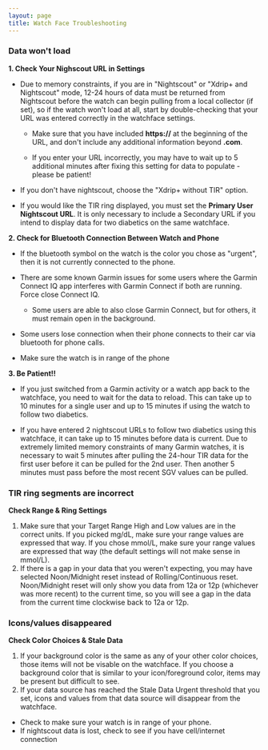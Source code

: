 ```yaml
---
layout: page
title: Watch Face Troubleshooting
---
```


<h3>Data won't load</h3>
  
<strong>1. Check Your Nighscout URL in Settings</strong>
  
- Due to memory constraints, if you are in "Nightscout" or "Xdrip+ and Nightscout" mode, 12-24 hours of data must be returned from Nightscout before the watch can begin pulling from a local collector (if set), so if the watch won't load at all, start by double-checking that your URL was entered correctly in the watchface settings.
  
     * Make sure that you have included <strong>https://</strong> at the beginning of the URL, and don't include any additional information beyond <strong>.com</strong>.  
     
     * If you enter your URL incorrectly, you may have to wait up to 5 additional minutes after fixing this setting for data to populate - please be patient!
   
- If you don't have nightscout, choose the "Xdrip+ without TIR" option.
  
- If you would like the TIR ring displayed, you must set the <strong>Primary User Nightscout URL</strong>.  It is only necessary to include a Secondary URL if you intend to display data for two diabetics on the same watchface. 
  
<strong>2. Check for Bluetooth Connection Between Watch and Phone</strong>
- If the bluetooth symbol on the watch is the color you chose as "urgent", then it is not currently connected to the phone. 
 
- There are some known Garmin issues for some users where the Garmin Connect IQ app interferes with Garmin Connect if both are running.  Force close Connect IQ. 
  - Some users are able to also close Garmin Connect, but for others, it must remain open in the background. 

- Some users lose connection when their phone connects to their car via bluetooth for phone calls. 

- Make sure the watch is in range of the phone

<strong>3. Be Patient!!</strong>
  
- If you just switched from a Garmin activity or a watch app back to the watchface, you need to wait for the data to reload.  This can take up to 10 minutes for a single user and up to 15 minutes if using the watch to follow two diabetics.  

- If you have entered 2 nightscout URLs to follow two diabetics using this watchface, it can take up to 15 minutes before data is current.  Due to extremely limited memory constraints of many Garmin watches, it is necessary to wait 5 minutes after pulling the 24-hour TIR data for the first user before it can be pulled for the 2nd user.  Then another 5 minutes must pass before the most recent SGV values can be pulled.

### TIR ring segments are incorrect
  
  <strong>Check Range & Ring Settings</strong>
  1. Make sure that your Target Range High and Low values are in the correct units.  If you picked mg/dL, make sure your range values are expressed that way.  If you chose mmol/L, make sure your range values are expressed that way (the default settings will not make sense in mmol/L).  
  2. If there is a gap in your data that you weren't expecting, you may have selected Noon/Midnight reset instead of Rolling/Continuous reset. Noon/Midnight reset will only show you data from 12a or 12p (whichever was more recent) to the current time, so you will see a gap in the data from the current time clockwise back to 12a or 12p.   

### Icons/values disappeared
 
 <strong>Check Color Choices & Stale Data</strong>
  1. If your background color is the same as any of your other color choices, those items will not be visable on the watchface.  If you choose a background color that is similar to your icon/foreground color, items may be present but difficult to see.   
  2. If your data source has reached the Stale Data Urgent threshold that you set, icons and values from that data source will disappear from the watchface.  
   * Check to make sure your watch is in range of your phone. 
   * If nightscout data is lost, check to see if you have cell/internet connection


